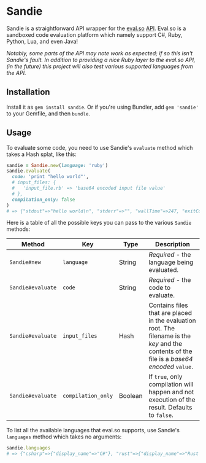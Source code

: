 # Sandie
Sandie is a straightforward API wrapper for the [eval.so](http://eval.so/) [API](http://eval.so/api). Eval.so is a sandboxed code evaluation platform which namely support C#, Ruby, Python, Lua, and even Java!

*Notably, some parts of the API may note work as expected; if so this isn't Sandie's fault. In addition to providing a nice Ruby layer to the eval.so API, (in the future) this project will also test various supported languages from the API.*

## Installation
Install it as `gem install sandie`. Or if you're using Bundler, add `gem 'sandie'` to your Gemfile, and then `bundle`.

## Usage
To evaluate some code, you need to use Sandie's `evaluate` method which takes a Hash splat, like this:
```ruby
sandie = Sandie.new(language: 'ruby')
sandie.evaluate(
  code: 'print "hello world"',
  # input_files: {
  #   'input_file.rb' => 'base64 encoded input file value'
  # },
  compilation_only: false
)
# => {"stdout"=>"hello world\n", "stderr"=>"", "wallTime"=>247, "exitCode"=>0}
```

Here is a table of all the possible keys you can pass to the various `Sandie` methods:

| Method | Key | Type | Description |
| --- | --- | --- | --- |
| `Sandie#new` | `language` | String | *Required* - the language being evaluated. |
| `Sandie#evaluate` | `code` | String | *Required* - the code to evaluate. |
| `Sandie#evaluate` | `input_files` | Hash | Contains files that are placed in the evaluation root. The filename is the *key* and the contents of the file is a *base64 encoded* `value`. |
| `Sandie#evaluate` | `compilation_only` | Boolean | If `true`, only compilation will happen and not execution of the result. Defaults to `false`. |

To list all the available languages that eval.so supports, use Sandie's `languages` method which takes no arguments:
```ruby
sandie.languages
# => {"csharp"=>{"display_name"=>"C#"}, "rust"=>{"display_name"=>"Rust 0.7"}, "clojure"=>{"display_name"=>"Clojure"}, "python2"=>{"display_name"=>"Python 2"}, "idris"=>{"display_name"=>"Idris"}, "chickenscheme"=>{"display_name"=>"Chicken Scheme"}, "jruby18"=>{"display_name"=>"JRuby (1.8 mode)"} (...)
```
